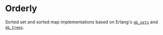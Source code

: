 # Orderly

Sorted set and sorted map implementations based on Erlang's 
[`gb_sets`](https://www.erlang.org/doc/man/gb_sets) and 
[`gb_trees`](https://www.erlang.org/doc/man/gb_trees).
